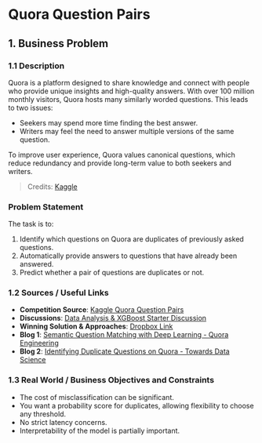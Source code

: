 # Quora Question Pairs



## 1. Business Problem

### 1.1 Description

Quora is a platform designed to share knowledge and connect with people who provide unique insights and high-quality answers. With over 100 million monthly visitors, Quora hosts many similarly worded questions. This leads to two issues:
- Seekers may spend more time finding the best answer.
- Writers may feel the need to answer multiple versions of the same question.

To improve user experience, Quora values canonical questions, which reduce redundancy and provide long-term value to both seekers and writers.

> Credits: [Kaggle](https://www.kaggle.com/c/quora-question-pairs)

### Problem Statement
The task is to:
1. Identify which questions on Quora are duplicates of previously asked questions.
2. Automatically provide answers to questions that have already been answered.
3. Predict whether a pair of questions are duplicates or not.

### 1.2 Sources / Useful Links
- **Competition Source**: [Kaggle Quora Question Pairs](https://www.kaggle.com/c/quora-question-pairs)
- **Discussions**: [Data Analysis & XGBoost Starter Discussion](https://www.kaggle.com/anokas/data-analysis-xgboost-starter-0-35460-lb/comments)
- **Winning Solution & Approaches**: [Dropbox Link](https://www.dropbox.com/sh/93968nfnrzh8bp5/AACZdtsApc1QSTQc7X0H3QZ5a?dl=0)
- **Blog 1**: [Semantic Question Matching with Deep Learning - Quora Engineering](https://engineering.quora.com/Semantic-Question-Matching-with-Deep-Learning)
- **Blog 2**: [Identifying Duplicate Questions on Quora - Towards Data Science](https://towardsdatascience.com/identifying-duplicate-questions-on-quora-top-12-on-kaggle-4c1cf93f1c30)

### 1.3 Real World / Business Objectives and Constraints
- The cost of misclassification can be significant.
- You want a probability score for duplicates, allowing flexibility to choose any threshold.
- No strict latency concerns.
- Interpretability of the model is partially important.
